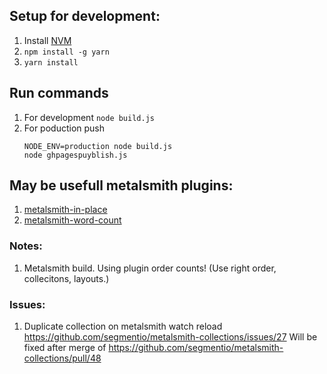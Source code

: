 ## Setup for development:
1) Install [NVM](https://github.com/creationix/nvm)
2) ``` npm install -g yarn ```
3) ```yarn install ```

## Run commands
1) For development ``` node build.js ```
2) For poduction push
   ```
   NODE_ENV=production node build.js
   node ghpagespuyblish.js
   ```


## May be usefull metalsmith plugins:
1) [metalsmith-in-place](https://github.com/superwolff/metalsmith-in-place)
2) [metalsmith-word-count](https://github.com/majodev/metalsmith-word-count)

### Notes:
1) Metalsmith build. Using plugin order counts! (Use right order, collecitons, layouts.)

### Issues:
1) Duplicate collection on metalsmith watch reload
   https://github.com/segmentio/metalsmith-collections/issues/27
   Will be fixed after merge of
   https://github.com/segmentio/metalsmith-collections/pull/48
